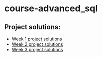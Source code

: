 # course-advanced_sql

## Project solutions:
- [Week 1 project solutions](./project_files/week_1/)
- [Week 2 project solutions](./project_files/week_2/)
- [Week 3 project solutions](./project_files/week_3/)

